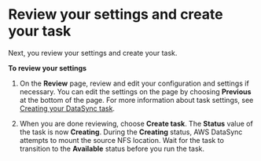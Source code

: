 # Review your settings and create your task<a name="review-settings"></a>

Next, you review your settings and create your task\.

**To review your settings**

1. On the **Review** page, review and edit your configuration and settings if necessary\. You can edit the settings on the page by choosing **Previous** at the bottom of the page\. For more information about task settings, see [Creating your DataSync task](creating-task.md)\.

1. When you are done reviewing, choose **Create task**\. The **Status** value of the task is now **Creating**\. During the **Creating** status, AWS DataSync attempts to mount the source NFS location\. Wait for the task to transition to the **Available** status before you run the task\.